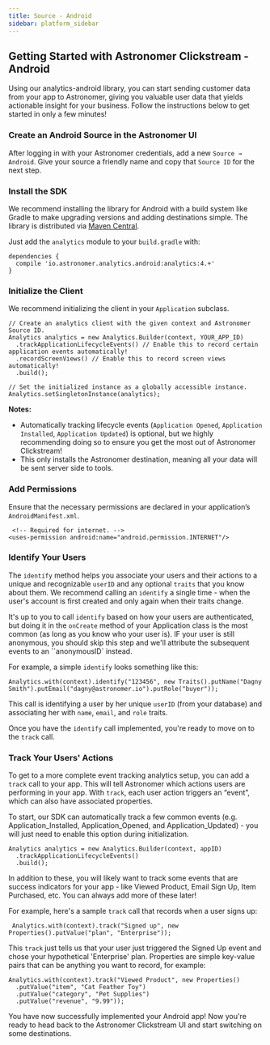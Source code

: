 ```yaml
---
title: Source - Android
sidebar: platform_sidebar
---
```


## Getting Started with Astronomer Clickstream - Android

Using our analytics-android library, you can start sending customer data from your app to Astronomer, giving you valuable user data that yields actionable insight for your business. Follow the instructions below to get started in only a few minutes!

### Create an Android Source in the Astronomer UI

After logging in with your Astronomer credentials, add a new `Source → Android`. Give your source a friendly name and copy that `Source ID` for the next step.

### Install the SDK

We recommend installing the library for Android with a build system like Gradle to make upgrading versions and adding destinations simple. The library is distributed via [Maven Central](http://search.maven.org/). 

Just add the `analytics` module to your `build.gradle` with:
```
dependencies {
  compile 'io.astronomer.analytics.android:analytics:4.+'
}
```

### Initialize the Client

We recommend initializing the client in your `Application` subclass.
```
// Create an analytics client with the given context and Astronomer Source ID.
Analytics analytics = new Analytics.Builder(context, YOUR_APP_ID)
  .trackApplicationLifecycleEvents() // Enable this to record certain application events automatically!
  .recordScreenViews() // Enable this to record screen views automatically!
  .build();

// Set the initialized instance as a globally accessible instance.
Analytics.setSingletonInstance(analytics);
```

**Notes:**

* Automatically tracking lifecycle events (`Application Opened`, `Application Installed`, `Application Updated`) is optional, but we highly recommending doing so to ensure you get the most out of Astronomer Clickstream!
* This only installs the Astronomer destination, meaning all your data will be sent server side to tools.

### Add Permissions

Ensure that the necessary permissions are declared in your application’s `AndroidManifest.xml`.
```
 <!-- Required for internet. -->
<uses-permission android:name="android.permission.INTERNET"/>
```

### Identify Your Users

The `identify` method helps you associate your users and their actions to a unique and recognizable `userID` and any optional `traits` that you know about them. We recommend calling an `identify` a single time - when the user's account is first created and only again when their traits change.

It's up to you to call `identify` based on how your users are authenticated, but doing it in the `onCreate` method of your Application class is the most common (as long as you know who your user is). IF your user is still anonymous, you should skip this step and we'll attribute the subsequent events to an ``anonymousID` instead.

For example, a simple `identify` looks something like this:
```
Analytics.with(context).identify("123456", new Traits().putName("Dagny Smith").putEmail("dagny@astronomer.io").putRole("buyer"));
```

This call is identifying a user by her unique `userID` (from your database) and associating her with `name`, `email`, and `role` traits.

Once you have the `identify` call implemented, you're ready to move on to the `track` call.

### Track Your Users' Actions

To get to a more complete event tracking analytics setup, you can add a `track` call to your app. This will tell Astronomer which actions users are performing in your app. With `track`, each user action triggers an “event”, which can also have associated properties.

To start, our SDK can automatically track a few common events (e.g. Application_Installed, Application_Opened, and Application_Updated) - you will just need to enable this option during initialization.
```
Analytics analytics = new Analytics.Builder(context, appID)
  .trackApplicationLifecycleEvents()
  .build();
```

 In addition to these, you will likely want to track some events that are success indicators for your app - like Viewed Product, Email Sign Up, Item Purchased, etc. You can always add more of these later!

 For example, here's a sample `track` call that records when a user signs up:
```
 Analytics.with(context).track("Signed up", new Properties().putValue("plan", "Enterprise"));
```

This `track` just tells us that your user just triggered the Signed Up event and chose your hypothetical 'Enterprise' plan. Properties are simple key-value pairs that can be anything you want to record, for example:
```
Analytics.with(context).track("Viewed Product", new Properties()
  .putValue("item", "Cat Feather Toy")
  .putValue("category", "Pet Supplies")
  .putValue("revenue", "9.99"));
  ```

You have now successfully implemented your Android app! Now you're ready to head back to the Astronomer Clickstream UI and start switching on some destinations.
